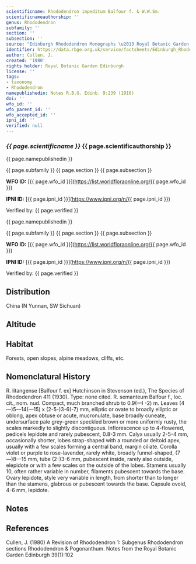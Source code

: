 ```yaml
---
scientificname: Rhododendron impeditum Balfour f. & W.W.Sm.
scientificnameauthorship: ''
genus: Rhododendron
subfamily: ''
section: ''
subsection: ''
source: "Edinburgh Rhododendron Monographs \u2013 Royal Botanic Garden Edinburgh"
identifier: https://data.rbge.org.uk/service/factsheets/Edinburgh_Rhododendron_Monographs.xhtml
author: Cullen, J.
created: '1980'
rights holder: Royal Botanic Garden Edinburgh
license: ''
tags:
- taxonomy
- Rhododendron
namepublishedin: Notes R.B.G. Edinb. 9:239 (1916)
doi: ''
wfo_id: ''
wfo_parent_id: ''
wfo_accepted_id: ''
ipni_id: ''
verified: null
---
```

### _{{ page.scientificname }}_ {{ page.scientificauthorship }}
 {{ page.namepublishedin }}

{{ page.subfamily }} {{ page.section }} {{ page.subsection }}

**WFO ID:** [{{ page.wfo_id }}](https://list.worldfloraonline.org/{{ page.wfo_id }})

**IPNI ID:** [{{ page.ipni_id }}](https://www.ipni.org/n/{{ page.ipni_id }})

Verified by: {{ page.verified }}

 {{ page.namepublishedin }}

{{ page.subfamily }} {{ page.section }} {{ page.subsection }}

**WFO ID:** [{{ page.wfo_id }}](https://list.worldfloraonline.org/{{ page.wfo_id }})

**IPNI ID:** [{{ page.ipni_id }}](https://www.ipni.org/n/{{ page.ipni_id }})

Verified by: {{ page.verified }}





## Distribution
China (N Yunnan, SW Sichuan)

## Altitude


## Habitat
Forests, open slopes, alpine meadows, cliffs, etc.

## Nomenclatural History
R. litangense [Balfour f. ex] Hutchinson in Stevenson (ed.), The Species of Rhododendron 411 (1930). Type: none cited. R. semanteum Balfour f., loc. cit., nom. nud. Compact, much branched shrub to 0.9(—I -2) m. Leaves (4—)5—14(—15) x (2-5-)3-6(-7) mm, elliptic or ovate to broadly elliptic or oblong, apex obtuse or acute, mucronulate, base broadly cuneate, undersurface pale grey-green speckled brown or more uniformly rusty, the scales markedly to slightly discontiguous. Inflorescence up to 4-flowered, pedicels lepidote and rarely pubescent, 0.8-3 mm. Calyx usually 2-5-4 mm, occasionally shorter, lobes strap-shaped with a rounded or deltoid apex, usually with a few scales forming a central band, margin ciliate. Corolla violet or purple to rose-lavender, rarely white, broadly funnel-shaped, (7—)8—15 mm, tube (2-)3-6 mm, pubescent inside, rarely also outside, elepidote or with a few scales on the outside of the lobes. Stamens usually 10, often rather variable in number, filaments pubescent towards the base. Ovary lepidote, style very variable in length, from shorter than to longer than the stamens, glabrous or pubescent towards the base. Capsule ovoid, 4-6 mm, lepidote.
                       
## Notes


## References

Cullen, J. (1980) A Revision of Rhododendron 1: Subgenus Rhododendron sections Rhododendron & Pogonanthum. Notes from the Royal Botanic Garden Edinburgh 39(1):102
